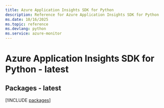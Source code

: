 ```yaml
---
title: Azure Application Insights SDK for Python
description: Reference for Azure Application Insights SDK for Python
ms.date: 10/16/2025
ms.topic: reference
ms.devlang: python
ms.service: azure-monitor
---
```

# Azure Application Insights SDK for Python - latest
## Packages - latest
[!INCLUDE [packages](application-insights-index.md)]